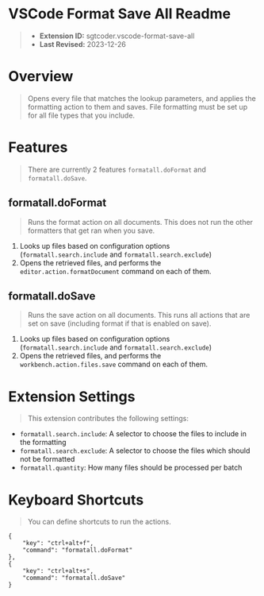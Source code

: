 # VSCode Format Save All Readme #

> - **Extension ID:** sgtcoder.vscode-format-save-all
> - **Last Revised:** 2023-12-26

# Overview #
> Opens every file that matches the lookup parameters, and applies the formatting action to them and saves.
> File formatting must be set up for all file types that you include.

# Features #
> There are currently 2 features `formatall.doFormat` and `formatall.doSave`.

## formatall.doFormat ##
> Runs the format action on all documents. This does not run the other formatters that get ran when you save.

1. Looks up files based on configuration options (`formatall.search.include` and `formatall.search.exclude`)
2. Opens the retrieved files, and performs the `editor.action.formatDocument` command on each of them.

## formatall.doSave ##
> Runs the save action on all documents. This runs all actions that are set on save (including format if that is enabled on save).

1. Looks up files based on configuration options (`formatall.search.include` and `formatall.search.exclude`)
2. Opens the retrieved files, and performs the `workbench.action.files.save` command on each of them.

# Extension Settings #
> This extension contributes the following settings:

- `formatall.search.include`: A selector to choose the files to include in the formatting
- `formatall.search.exclude`: A selector to choose the files which should not be formatted
- `formatall.quantity`: How many files should be processed per batch

# Keyboard Shortcuts #
> You can define shortcuts to run the actions.

```
{
    "key": "ctrl+alt+f",
    "command": "formatall.doFormat"
},
{
    "key": "ctrl+alt+s",
    "command": "formatall.doSave"
}
```